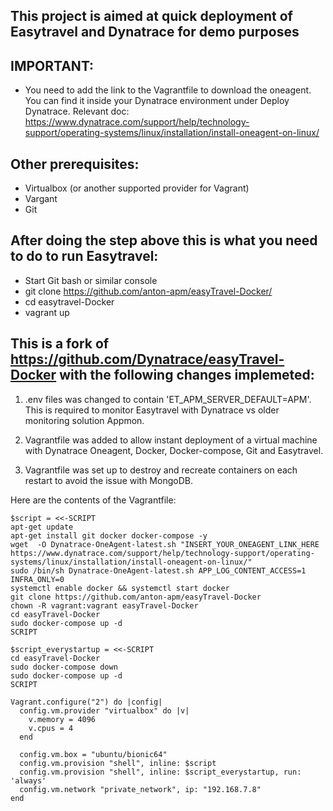 ## This project is aimed at quick deployment of Easytravel and Dynatrace for demo purposes

## IMPORTANT:
- You need to add the link to the Vagrantfile to download the oneagent. You can find it inside your Dynatrace environment under Deploy Dynatrace. Relevant doc:
 https://www.dynatrace.com/support/help/technology-support/operating-systems/linux/installation/install-oneagent-on-linux/

## Other prerequisites:
- Virtualbox (or another supported provider for Vagrant)
- Vargant
- Git

## After doing the step above this is what you need to do to run Easytravel:
- Start Git bash or similar console
- git clone https://github.com/anton-apm/easyTravel-Docker/
- cd easytravel-Docker
- vagrant up

## This is a fork of https://github.com/Dynatrace/easyTravel-Docker with the following changes implemeted:

1. .env files was changed to contain 'ET_APM_SERVER_DEFAULT=APM'. This is required to monitor Easytravel with Dynatrace vs older  monitoring solution Appmon.

2. Vagrantfile was added to allow instant deployment of a virtual machine with Dynatrace Oneagent, Docker, Docker-compose, Git and Easytravel. 

3. Vagrantfile was set up to destroy and recreate containers on each restart to avoid the issue with MongoDB.



Here are the contents of the Vagrantfile:
```
$script = <<-SCRIPT
apt-get update
apt-get install git docker docker-compose -y
wget  -O Dynatrace-OneAgent-latest.sh "INSERT_YOUR_ONEAGENT_LINK_HERE https://www.dynatrace.com/support/help/technology-support/operating-systems/linux/installation/install-oneagent-on-linux/"
sudo /bin/sh Dynatrace-OneAgent-latest.sh APP_LOG_CONTENT_ACCESS=1 INFRA_ONLY=0
systemctl enable docker && systemctl start docker
git clone https://github.com/anton-apm/easyTravel-Docker
chown -R vagrant:vagrant easyTravel-Docker
cd easyTravel-Docker
sudo docker-compose up -d
SCRIPT

$script_everystartup = <<-SCRIPT
cd easyTravel-Docker
sudo docker-compose down
sudo docker-compose up -d
SCRIPT

Vagrant.configure("2") do |config|
  config.vm.provider "virtualbox" do |v|
    v.memory = 4096
    v.cpus = 4
  end

  config.vm.box = "ubuntu/bionic64"
  config.vm.provision "shell", inline: $script
  config.vm.provision "shell", inline: $script_everystartup, run: 'always'
  config.vm.network "private_network", ip: "192.168.7.8"
end
```
